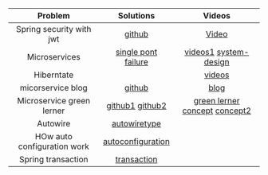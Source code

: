 Problem | Solutions | Videos 
| :---:   | :-: | :-: 
|Spring security with jwt | [github](https://github.com/koushikkothagal/spring-security-jwt) | [Video](https://www.youtube.com/watch?v=X80nJ5T7YpE)  | 
|Microservices| [single pont failure](https://www.aegisinfoways.com/articles/spring-cloud-eureka-service-discovery-implementation.html) |[videos1](https://www.youtube.com/playlist?list=PLqq-6Pq4lTTaoaVoQVfRJPqvNTCjcTvJB) [system-design](https://www.youtube.com/playlist?list=PLkQkbY7JNJuDqCFncFdTzGm6cRYCF-kZO)
|Hiberntate| |[videos](https://www.youtube.com/playlist?list=PL4AFF701184976B25)
|micorservice blog|[github](https://github.com/piomin/sample-spring-microservices-advanced)|[blog](https://piotrminkowski.com/2017/04/14/microservices-api-documentation-with-swagger2/)
|Microservice green lerner|[github1](https://github.com/greenlearner01/Microservices-Architecture) [github2](https://github.com/greenlearner01/Learning-Materials-By-Green-Learner)|[green lerner](https://www.youtube.com/playlist?list=PLq3uEqRnr_2He0bLb7XW8Mq7egwQZ-V8n) [concept](https://www.youtube.com/playlist?list=PLq3uEqRnr_2EDsuxPboP9_WtVRR_TaMrF) [concept2](https://www.youtube.com/playlist?list=PLkQkbY7JNJuDqCFncFdTzGm6cRYCF-kZO)
|Autowire|[autowiretype](https://dzone.com/articles/autowiring-in-spring#:~:text=This%20can%20be%20done%20by,byType%20%2C%20constructor%20%2C%20and%20autodetect%20.)
|HOw auto configuration work|[autoconfiguration](https://medium.com/empathyco/how-spring-boot-autoconfiguration-works-6e09f911c5ce#:~:text=Autoconfiguration%20is%20a%20feature%20that,the%20activation%20of%20some%20property.)
|Spring transaction|[transaction](https://www.tutorialspoint.com/spring/spring_transaction_management.htm)
